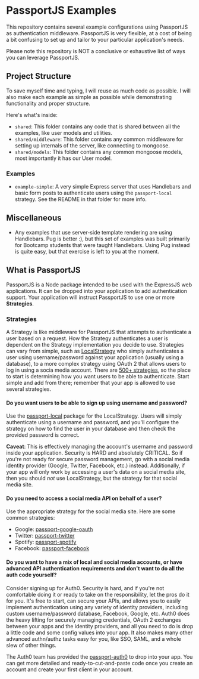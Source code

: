 # PassportJS Examples

This repository contains several example configurations using PassportJS as authentication middleware. PassportJS is very flexible, at a cost of being a bit confusing to set up and tailor to your particular application's needs.

Please note this repository is NOT a conclusive or exhaustive list of ways you can leverage PassportJS.

## Project Structure

To save myself time and typing, I will reuse as much code as possible. I will also make each example as simple as possible while demonstrating functionality and proper structure. 

Here's what's inside:

- `shared`: This folder contains any code that is shared between all the examples, like user models and utilities.
- `shared/middleware`: This folder contains any common middleware for setting up internals of the server, like connecting to mongoose.
- `shared/models`: This folder contains any common mongoose models, most importantly it has our User model.

### Examples

- `example-simple`: A very simple Express server that uses Handlebars and basic form posts to authenticate users using the `passport-local` strategy. See the README in that folder for more info.


## Miscellaneous

- Any examples that use server-side template rendering are using Handlebars. Pug is better :), but this set of examples was built primarily for Bootcamp students that were taught Handlebars. Using Pug instead is quite easy, but that exercise is left to you at the moment.

## What is PassportJS

PassportJS is a Node package intended to be used with the ExpressJS web applications. It can be dropped into your application to add authentication support. Your application will instruct PassportJS to use one or more **Strategies**. 

### Strategies

A Strategy is like middleware for PassportJS that attempts to authenticate a user based on a request. How the Strategy authenticates a user is dependent on the Strategy implementation you decide to use. Strategies can vary from simple, such as [LocalStrategy](https://github.com/jaredhanson/passport-local) who simply authenticates a user using username/password against your application (usually using a database), to a more complex strategy using OAuth 2 that allows users to log in using a socia media account. There are [500+ strategies](http://www.passportjs.org/packages/), so the place to start is determining how you want users to be able to authenticate. Start simple and add from there; remember that your app is allowed to use several strategies.

#### Do you want users to be able to sign up using username and password?

Use the [passport-local](https://github.com/jaredhanson/passport-local) package for the LocalStrategy. Users will simply authenticate using a username and password, and you'll configure the strategy on how to find the user in your database and then check the provided password is correct.

**Caveat**: This is effectively managing the account's username and password inside your application. Security is HARD and absolutely CRITICAL. So if you're not ready for secure password management, go with a social media identity provider (Google, Twitter, Facebook, etc.) instead. Additionally, if your app will only work by accessing a user's data on a social media site, then you should _not_ use LocalStrategy, but the strategy for that social media site.

#### Do you need to access a social media API on behalf of a user?

Use the appropriate strategy for the social media site. Here are some common strategies:

- Google: [passport-google-oauth](https://github.com/jaredhanson/passport-google-oauth)
- Twitter: [passport-twitter](https://github.com/jaredhanson/passport-twitter)
- Spotify: [passport-spotify](https://github.com/JMPerez/passport-spotify)
- Facebook: [passport-facebook](https://github.com/jaredhanson/passport-facebook)

#### Do you want to have a mix of local and social media accounts, or have advanced API authentication requirements and don't want to do all the auth code yourself?

Consider signing up for Auth0. Security is hard, and if you're not comfortable doing it or ready to take on the responsibility, let the pros do it for you. It's free to start, can secure your APIs, and allows you to easily implement authentication using any variety of identity providers, including custom username/password database, Facebook, Google, etc. Auth0 does the heavy lifting for securely managing credentials, OAuth 2 exchanges between your apps and the identity providers, and all you need to do is drop a little code and some config values into your app. It also makes many other advanced authn/authz tasks easy for you, like SSO, SAML, and a whole slew of other things.

The Auth0 team has provided the [passport-auth0](https://github.com/auth0/passport-auth0) to drop into your app. You can get more detailed and ready-to-cut-and-paste code once you create an account and create your first client in your account.